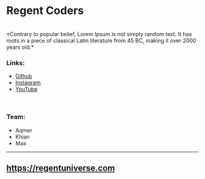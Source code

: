 # Regent Coders
 
<br> 
*Contrary to popular belief, Lorem Ipsum is not simply random text. It has roots in a piece of classical Latin literature from 45 BC, making it over 2000 years old.*
<br>

### Links:
	
- [Github](https://github.com/aqmeraamir/Regent-Coders) 
- [Instagram](https://instagram.com/Regent-Coders)
- [YouTube](https://youtube.com/Regent-Coders)

<br>

### Team:

- Aqmer
- Khian
- Max

---

## https://regentuniverse.com
